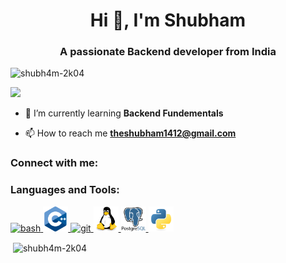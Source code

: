 <h1 align="center">Hi 👋, I'm Shubham</h1>
<h3 align="center">A passionate Backend developer from India</h3>

<p align="left"> <img src="https://komarev.com/ghpvc/?username=shubh4m-2k04&label=Profile%20views&color=0e75b6&style=flat" alt="shubh4m-2k04" /> </p>
<img src="https://raw.githubusercontent.com/shubh4m-2k04/shubh4m-2k04/master/assets/github-snake-dark.svg" />
  

- 🌱 I’m currently learning **Backend Fundementals**

- 📫 How to reach me **theshubham1412@gmail.com**

<h3 align="left">Connect with me:</h3>
<p align="left">
</p>

<h3 align="left">Languages and Tools:</h3>
<p align="left"> <a href="https://www.gnu.org/software/bash/" target="_blank" rel="noreferrer"> <img src="https://www.vectorlogo.zone/logos/gnu_bash/gnu_bash-icon.svg" alt="bash" width="40" height="40"/> </a> <a href="https://www.w3schools.com/cpp/" target="_blank" rel="noreferrer"> <img src="https://raw.githubusercontent.com/devicons/devicon/master/icons/cplusplus/cplusplus-original.svg" alt="cplusplus" width="40" height="40"/> </a> <a href="https://git-scm.com/" target="_blank" rel="noreferrer"> <img src="https://www.vectorlogo.zone/logos/git-scm/git-scm-icon.svg" alt="git" width="40" height="40"/> </a> <a href="https://www.linux.org/" target="_blank" rel="noreferrer"> <img src="https://raw.githubusercontent.com/devicons/devicon/master/icons/linux/linux-original.svg" alt="linux" width="40" height="40"/> </a> <a href="https://www.postgresql.org" target="_blank" rel="noreferrer"> <img src="https://raw.githubusercontent.com/devicons/devicon/master/icons/postgresql/postgresql-original-wordmark.svg" alt="postgresql" width="40" height="40"/> </a> <a href="https://www.python.org" target="_blank" rel="noreferrer"> <img src="https://raw.githubusercontent.com/devicons/devicon/master/icons/python/python-original.svg" alt="python" width="40" height="40"/> </a> </p>

<p>&nbsp;<img align="center" src="https://github-readme-stats.vercel.app/api?username=shubh4m-2k04&show_icons=true&locale=en" alt="shubh4m-2k04" /></p>
